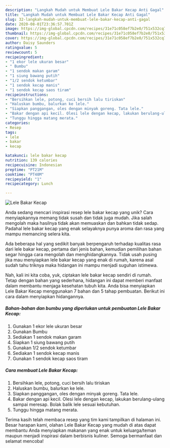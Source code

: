 ```yaml
---
description: "Langkah Mudah untuk Membuat Lele Bakar Kecap Anti Gagal"
title: "Langkah Mudah untuk Membuat Lele Bakar Kecap Anti Gagal"
slug: 32-langkah-mudah-untuk-membuat-lele-bakar-kecap-anti-gagal
date: 2020-08-01T23:36:57.701Z
image: https://img-global.cpcdn.com/recipes/31e71c058ef7b2e0/751x532cq70/lele-bakar-kecap-foto-resep-utama.jpg
thumbnail: https://img-global.cpcdn.com/recipes/31e71c058ef7b2e0/751x532cq70/lele-bakar-kecap-foto-resep-utama.jpg
cover: https://img-global.cpcdn.com/recipes/31e71c058ef7b2e0/751x532cq70/lele-bakar-kecap-foto-resep-utama.jpg
author: Daisy Saunders
ratingvalue: 5
reviewcount: 5
recipeingredient:
- "1 ekor lele ukuran besar"
- " Bumbu"
- "1 sendok makan garam"
- "1 siung bawang putih"
- "1/2 sendok ketumbar"
- "1 sendok kecap manis"
- "1 sendok kecap saos tiram"
recipeinstructions:
- "Bersihkan lele, potong, cuci bersih lalu tiriskan"
- "Haluskan bumbu, balurkan ke lele."
- "Siapkan panggangan, oles dengan minyak goreng. Tata lele."
- "Bakar dengan api kecil. Olesi lele dengan kecap, lakukan berulang-ulang sampai meresap. Bolak balik lele sesuai kebutuhan."
- "Tunggu hingga matang merata."
categories:
- Resep
tags:
- lele
- bakar
- kecap

katakunci: lele bakar kecap 
nutrition: 139 calories
recipecuisine: Indonesian
preptime: "PT21M"
cooktime: "PT40M"
recipeyield: "1"
recipecategory: Lunch

---
```



![Lele Bakar Kecap](https://img-global.cpcdn.com/recipes/31e71c058ef7b2e0/751x532cq70/lele-bakar-kecap-foto-resep-utama.jpg)

Anda sedang mencari inspirasi resep lele bakar kecap yang unik? Cara menyiapkannya memang tidak susah dan tidak juga mudah. Jika salah mengolah maka hasilnya tidak akan memuaskan dan bahkan tidak sedap. Padahal lele bakar kecap yang enak selayaknya punya aroma dan rasa yang mampu memancing selera kita.



Ada beberapa hal yang sedikit banyak berpengaruh terhadap kualitas rasa dari lele bakar kecap, pertama dari jenis bahan, kemudian pemilihan bahan segar hingga cara mengolah dan menghidangkannya. Tidak usah pusing jika mau menyiapkan lele bakar kecap yang enak di rumah, karena asal sudah tahu triknya maka hidangan ini mampu menjadi suguhan istimewa.


Nah, kali ini kita coba, yuk, ciptakan lele bakar kecap sendiri di rumah. Tetap dengan bahan yang sederhana, hidangan ini dapat memberi manfaat dalam membantu menjaga kesehatan tubuh kita. Anda bisa menyiapkan Lele Bakar Kecap menggunakan 7 bahan dan 5 tahap pembuatan. Berikut ini cara dalam menyiapkan hidangannya.

<!--inarticleads1-->

##### Bahan-bahan dan bumbu yang diperlukan untuk pembuatan Lele Bakar Kecap:

1. Gunakan 1 ekor lele ukuran besar
1. Gunakan  Bumbu
1. Sediakan 1 sendok makan garam
1. Siapkan 1 siung bawang putih
1. Gunakan 1/2 sendok ketumbar
1. Sediakan 1 sendok kecap manis
1. Gunakan 1 sendok kecap saos tiram




<!--inarticleads2-->

##### Cara membuat Lele Bakar Kecap:

1. Bersihkan lele, potong, cuci bersih lalu tiriskan
1. Haluskan bumbu, balurkan ke lele.
1. Siapkan panggangan, oles dengan minyak goreng. Tata lele.
1. Bakar dengan api kecil. Olesi lele dengan kecap, lakukan berulang-ulang sampai meresap. Bolak balik lele sesuai kebutuhan.
1. Tunggu hingga matang merata.




Terima kasih telah membaca resep yang tim kami tampilkan di halaman ini. Besar harapan kami, olahan Lele Bakar Kecap yang mudah di atas dapat membantu Anda menyiapkan makanan yang enak untuk keluarga/teman maupun menjadi inspirasi dalam berbisnis kuliner. Semoga bermanfaat dan selamat mencoba!
